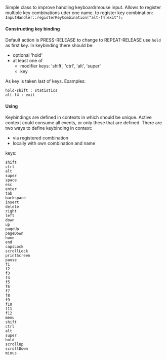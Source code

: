 Simple class to improve handling keyboard/mouse input. Allows to register multiple key combinations uder one name.
to register key combination: ``` InputHandler::registerKeyCombination("alt-f4:exit"); ```

#### Constructing key binding
Default action is PRESS-RELEASE to change to REPEAT-RELEASE use ```hold``` as first key.
In keybinding there should be:
- optional 'hold'
- at least one of
  - modifier keys: 'shift', 'ctrl', 'alt', 'super'
  - key
  
As key is taken last of keys.
Examples:
```
hold-shift : statistics
alt-f4 : exit
```

#### Using
Keybindings are defined in contexts in which should be unique. Active context could consume all events, or only these that are defined.
There are two ways to define keybinding in context:
- via registered combination
- locally with own combination and name

keys:
```
shift
ctrl
alt
super
space
esc
enter
tab
backspace
insert
delete
right
left
down
up
pageUp
pageDown
home
end
capsLock
scrollLock
printScreen
pause
f1
f2
f3
f4
f5
f6
f7
f8
f9
f10
f11
f12
menu
shift
ctrl
alt
super
hold
scrollUp
scrollDown
minus
```
